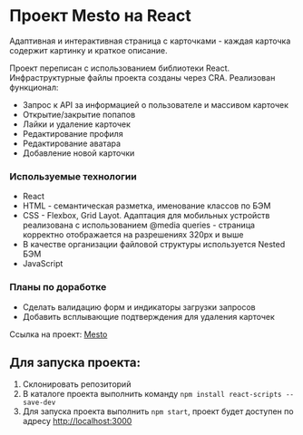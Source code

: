 # Проект Mesto на React
Адаптивная и интерактивная страница с карточками - каждая карточка содержит картинку и краткое описание.

Проект переписан с использованием библиотеки React. Инфраструктурные файлы проекта созданы через CRA.
Реализован функционал:
* Запрос к API за информацией о пользователе и массивом карточек
* Открытие/закрытие попапов
* Лайки и удаление карточек
* Редактирование профиля
* Редактирование аватара
* Добавление новой карточки


### Используемые технологии
* React
* HTML - семантическая разметка, именование классов по БЭМ
* CSS - Flexbox, Grid Layot. Адаптация для мобильных устройств реализована с использованием @media queries - страница корректно отображается на разрешениях 320px и выше
* В качестве организации файловой структуры используется Nested БЭМ
* JavaScript

### Планы по доработке
* Сделать валидацию форм и индикаторы загрузки запросов
* Добавить всплывающие подтверждения для удаления карточек

Ссылка на проект: [Mesto](https://ammosoff.github.io/mesto-react/)

## Для запуска проекта:
1. Склонировать репозиторий
2. В каталоге проекта выполнить команду `npm install react-scripts --save-dev`
3. Для запуска проекта выполнить `npm start`, проект будет доступен по адресу [http://localhost:3000](http://localhost:3000) 